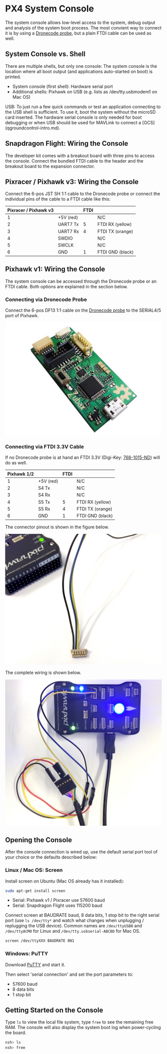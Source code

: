 # PX4 System Console

The system console allows low-level access to the system, debug output and analysis of the system boot process. The most convient way to connect it is by using a [Dronecode probe](http://nicadrone.com/index.php?id_product=65&controller=product), but a plain FTDI cable can be used as well.

## System Console vs. Shell

There are multiple shells, but only one console: The system console is the location where all boot output (and applications auto-started on boot) is printed.

  * System console (first shell): Hardware serial port
  * Additional shells: Pixhawk on USB (e.g. lists as /dev/tty.usbmodem1 on Mac OS)

<aside class="tip">
USB: To just run a few quick commands or test an application connecting to the USB shell is sufficient. To use it, boot the system without the microSD card inserted. The hardware serial console is only needed for boot debugging or when USB should be used for MAVLink to connect a [GCS](qgroundcontrol-intro.md).
</aside>

## Snapdragon Flight: Wiring the Console

The developer kit comes with a breakout board with three pins to access the console. Connect the bundled FTDI cable to the header and the breakout board to the expansion connector.

## Pixracer / Pixhawk v3: Wiring the Console

Connect the 6-pos JST SH 1:1 cable to the Dronecode probe or connect the individual pins of the cable to a FTDI cable like this:

| Pixracer / Pixhawk v3  |         | FTDI    |        |
| -- | -- | -- | -- |
|1         | +5V (red)     |         | N/C    |
|2         | UART7 Tx      | 5       | FTDI RX (yellow)  |
|3         | UART7 Rx      | 4       | FTDI TX (orange)  |
|4         | SWDIO      |         | N/C   |
|5         | SWCLK      |         | N/C   |
|6         | GND     | 1       | FTDI GND (black)   |

## Pixhawk v1: Wiring the Console

The system console can be accessed through the Dronecode probe or an FTDI cable. Both options are explained in the section below.

### Connecting via Dronecode Probe

Connect the 6-pos DF13 1:1 cable on the [Dronecode probe](http://nicadrone.com/index.php?id_product=65&controller=product) to the SERIAL4/5 port of Pixhawk.

![](images/console/dronecode_probe.jpg)

### Connecting via FTDI 3.3V Cable

If no Dronecode probe is at hand an FTDI 3.3V (Digi-Key: [768-1015-ND](http://www.digikey.com/product-detail/en/TTL-232R-3V3/768-1015-ND/1836393)) will do as well.

| Pixhawk 1/2  |         | FTDI    |        |
| -- | -- | -- | -- |
|1         | +5V (red)     |         | N/C    |
|2         | S4 Tx      |         | N/C   |
|3         | S4 Rx      |         | N/C   |
|4         | S5 Tx      | 5       | FTDI RX (yellow)   |
|5         | S5 Rx      | 4       | FTDI TX (orange)   |
|6         | GND     | 1       | FTDI GND (black)   |

The connector pinout is shown in the figure below.

![](images/console/console_connector.jpg)

The complete wiring is shown below.

![](images/console/console_debug.jpg)

## Opening the Console

After the console connection is wired up, use the default serial port tool of your choice or the defaults described below:

### Linux / Mac OS: Screen

Install screen on Ubuntu (Mac OS already has it installed):

<div class="host-code"></div>

```bash
sudo apt-get install screen
```

  * Serial: Pixhawk v1 / Pixracer use 57600 baud
  * Serial: Snapdragon Flight uses 115200 baud

Connect screen at BAUDRATE baud, 8 data bits, 1 stop bit to the right serial port (use `ls /dev/tty*` and watch what changes when unplugging / replugging the USB device). Common names are `/dev/ttyUSB0` and `/dev/ttyACM0` for Linux and `/dev/tty.usbserial-ABCBD` for Mac OS.

<div class="host-code"></div>

```bash
screen /dev/ttyXXX BAUDRATE 8N1
```

### Windows: PuTTY

Download [PuTTY](http://www.chiark.greenend.org.uk/~sgtatham/putty/download.html) and start it.

Then select 'serial connection' and set the port parameters to:

  * 57600 baud
  * 8 data bits
  * 1 stop bit

## Getting Started on the Console

Type `ls` to view the local file system, type `free` to see the remaining free RAM. The console will also display the system boot log when power-cycling the board.

```bash
nsh> ls
nsh> free
```
